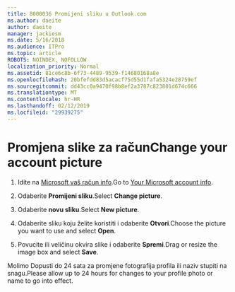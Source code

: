 ```yaml
---
title: 8000036 Promijeni sliku u Outlook.com
ms.author: daeite
author: daeite
manager: jackiesm
ms.date: 5/16/2018
ms.audience: ITPro
ms.topic: article
ROBOTS: NOINDEX, NOFOLLOW
localization_priority: Normal
ms.assetid: 81ce6c8b-6f73-4489-9539-f14680168a8e
ms.openlocfilehash: 20bfefdd83d5acacf75d55d1fafa5324e28759ef
ms.sourcegitcommit: dd43cc0a9470f98b8ef2a3787c823801d674c666
ms.translationtype: MT
ms.contentlocale: hr-HR
ms.lasthandoff: 02/12/2019
ms.locfileid: "29939275"
---
```

# <a name="change-your-account-picture"></a><span data-ttu-id="6b92d-102">Promjena slike za račun</span><span class="sxs-lookup"><span data-stu-id="6b92d-102">Change your account picture</span></span>

1. <span data-ttu-id="6b92d-103">Idite na [Microsoft vaš račun info](https://go.microsoft.com/fwlink/p/?linkid=860841).</span><span class="sxs-lookup"><span data-stu-id="6b92d-103">Go to [Your Microsoft account info](https://go.microsoft.com/fwlink/p/?linkid=860841).</span></span>
    
2. <span data-ttu-id="6b92d-104">Odaberite **Promijeni sliku**.</span><span class="sxs-lookup"><span data-stu-id="6b92d-104">Select **Change picture**.</span></span> 
    
3. <span data-ttu-id="6b92d-105">Odaberite **novu sliku**.</span><span class="sxs-lookup"><span data-stu-id="6b92d-105">Select **New picture**.</span></span> 
    
4. <span data-ttu-id="6b92d-106">Odaberite sliku koju želite koristiti i odaberite **Otvori**.</span><span class="sxs-lookup"><span data-stu-id="6b92d-106">Choose the picture you want to use and select **Open**.</span></span> 
    
5. <span data-ttu-id="6b92d-107">Povucite ili veličinu okvira slike i odaberite **Spremi**.</span><span class="sxs-lookup"><span data-stu-id="6b92d-107">Drag or resize the image box and select **Save**.</span></span> 
    
<span data-ttu-id="6b92d-108">Molimo Dopusti do 24 sata za promjene fotografija profila ili naziv stupiti na snagu.</span><span class="sxs-lookup"><span data-stu-id="6b92d-108">Please allow up to 24 hours for changes to your profile photo or name to go into effect.</span></span>
  

